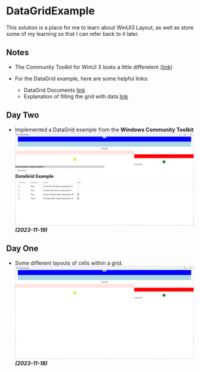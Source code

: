 # DataGridExample

This solution is a place for me to learn about WinUI3 Layout, as well as store some of my learning so that I can refer back to it later. 

## Notes
* The Community Toolkit for WinUI 3 looks a little differetent ([link](https://learn.microsoft.com/en-us/answers/questions/1163807/cant-add-microsoft-toolkit-uwp-ui-controls-datagri))
* For the DataGrid example, here are some helpful links:

	* DataGrid Documents [link](https://learn.microsoft.com/en-us/windows/communitytoolkit/controls/datagrid_guidance/datagrid_basics)
	* Explanation of filling the grid with data [link](https://stackoverflow.com/questions/54110851/the-documentation-about-datagrid-on-uwp-is-not-clear)

## Day Two
* Implemented a DataGrid example from the **Windows Community Toolkit**
![Day Two](images/02_DayTwo.png)
___(2023-11-19)___

## Day One 
* Some different layouts of cells within a grid. 
![Day One](images/01_DayOne.png)
___(2023-11-18)___
